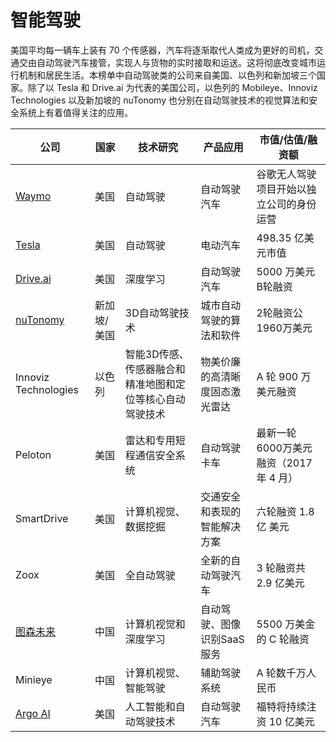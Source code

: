 # 智能驾驶

美国平均每⼀辆车上装有 70 个传感器，汽车将逐渐取代人类成为更好的司机，交通交由自动驾驶汽车接管，实现人与货物的实时接取和运送。这将彻底改变城市运行机制和居民生活。本榜单中自动驾驶类的公司来自美国、以色列和新加坡三个国家。除了以 Tesla 和 Drive.ai 为代表的美国公司，以色列的 Mobileye、Innoviz Technologies 以及新加坡的 nuTonomy 也分别在自动驾驶技术的视觉算法和安全系统上有着值得关注的应用。

公司|国家|技术研究|产品应用|市值/估值/融资额
---|---|---|---|---
[Waymo](https://waymo.com)|美国|自动驾驶|自动驾驶汽车|谷歌无人驾驶项目开始以独立公司的身份运营
[Tesla](https://www.tesla.com)|美国|自动驾驶|电动汽车|498.35 亿美元市值
[Drive.ai](https://www.drive.ai/)|美国|深度学习|自动驾驶汽车|5000 万美元B轮融资
[nuTonomy](http://nutonomy.com/)|新加坡/美国|3D自动驾驶技术|城市自动驾驶的算法和软件|2轮融资公1960万美元
Innoviz Technologies|以色列|智能3D传感、传感器融合和精准地图和定位等核心自动驾驶技术|物美价廉的高清晰度固态激光雷达|A 轮 900 万美元融资
Peloton|美国|雷达和专用短程通信安全系统|自动驾驶卡车|最新一轮6000万美元融资（2017 年 4 月）
SmartDrive|美国|计算机视觉、数据挖掘|交通安全和表现的智能解决方案|六轮融资 1.8亿 美元
Zoox|美国|全自动驾驶|全新的自动驾驶汽车|3 轮融资共 2.9 亿美元
[图森未来](http://www.tusimple.com/)|中国|计算机视觉和深度学习|自动驾驶、图像识别SaaS服务|5500 万美金的 C 轮融资
Minieye|中国|计算机视觉、智能驾驶|辅助驾驶系统|A 轮数千万人民币
[Argo AI](https://www.argo.ai)|美国|人工智能和自动驾驶技术|自动驾驶汽车|福特将持续注资 10 亿美元
